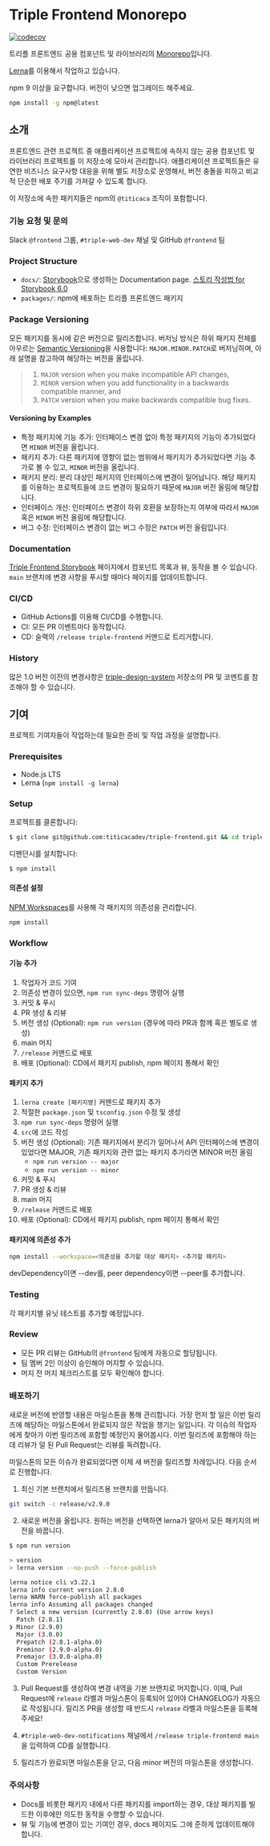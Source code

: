 # Triple Frontend Monorepo

[![codecov](https://codecov.io/gh/titicacadev/triple-frontend/branch/main/graph/badge.svg?token=B1ME2OJD68)](https://codecov.io/gh/titicacadev/triple-frontend)

트리플 프론트엔드 공용 컴포넌트 및 라이브러리의 [Monorepo](https://en.wikipedia.org/wiki/Monorepo)입니다.

[Lerna](https://lerna.js.org/)를 이용해서 작업하고 있습니다.

npm 9 이상을 요구합니다. 버전이 낮으면 업그레이드 해주세요.

```sh
npm install -g npm@latest
```

## 소개

프론트엔드 관련 프로젝트 중 애플리케이션 프로젝트에 속하지 않는 공용 컴포넌트 및
라이브러리 프로젝트를 이 저장소에 모아서 관리합니다. 애플리케이션 프로젝트들은
유연한 비즈니스 요구사항 대응을 위해 별도 저장소로 운영해서, 버전 충돌을 피하고
비교적 단순한 배포 주기를 가져갈 수 있도록 합니다.

이 저장소에 속한 패키지들은 npm의 `@titicaca` 조직이 포함합니다.

### 기능 요청 및 문의

Slack `@frontend` 그룹, `#triple-web-dev` 채널 및 GitHub `@frontend` 팀

### Project Structure

- `docs/`: [Storybook](https://storybook.js.org)으로 생성하는 Documentation page. [스토리 작성법 for Storybook 6.0](https://www.notion.so/Storybook-6-36430db04f7a450287d9b03cc8c04439)
- `packages/`: npm에 배포하는 트리플 프론트엔드 패키지

### Package Versioning

모든 패키지를 동시에 같은 버전으로 릴리즈합니다. 버저닝 방식은 하위 패키지 전체를
아우르는 [Semantic Versioning](https://semver.org)을 사용합니다: `MAJOR.MINOR.PATCH`로
버저닝하며, 아래 설명을 참고하여 해당하는 버전을 올립니다.

> 1.  `MAJOR` version when you make incompatible API changes,
> 2.  `MINOR` version when you add functionality in a backwards compatible manner, and
> 3.  `PATCH` version when you make backwards compatible bug fixes.

#### Versioning by Examples

- 특정 패키지에 기능 추가: 인터페이스 변경 없이 특정 패키지의 기능이
  추가되었다면 `MINOR` 버전을 올립니다.
- 패키지 추가: 다른 패키지에 영향이 없는 범위에서 패키지가 추가되었다면 기능
  추가로 볼 수 있고, `MINOR` 버전을 올립니다.
- 패키지 분리: 분리 대상인 패키지의 인터페이스에 변경이 일어납니다. 해당
  패키지를 이용하는 프로젝트들에 코드 변경이 필요하기 때문에 `MAJOR` 버전
  올림에 해당합니다.
- 인터페이스 개선: 인터페이스 변경이 하위 호환을 보장하는지 여부에 따라서
  `MAJOR` 혹은 `MINOR` 버전 올림에 해당합니다.
- 버그 수정: 인터페이스 변경이 없는 버그 수정은 `PATCH` 버전 올림입니다.

### Documentation

[Triple Frontend Storybook](https://storybook.triple-corp.com) 페이지에서 컴포넌트
목록과 뷰, 동작을 볼 수 있습니다. `main` 브랜치에 변경 사항을 푸시할 때마다
페이지를 업데이트합니다.

### CI/CD

- GitHub Actions를 이용해 CI/CD를 수행합니다.
- CI: 모든 PR 이벤트마다 동작합니다.
- CD: 슬랙의 `/release triple-frontend` 커맨드로 트리거합니다.

### History

많은 1.0 버전 이전의 변경사항은 [triple-design-system](https://github.com/titicacadev/triple-design-system)
저장소의 PR 및 코멘트를 참조해야 할 수 있습니다.

## 기여

프로젝트 기여자들이 작업하는데 필요한 준비 및 작업 과정을 설명합니다.

### Prerequisites

- Node.js LTS
- Lerna (`npm install -g lerna`)

### Setup

프로젝트를 클론합니다:

```sh
$ git clone git@github.com:titicacadev/triple-frontend.git && cd triple-frontend
```

디펜던시를 설치합니다:

```sh
$ npm install
```

#### 의존성 설정

[NPM Workspaces](https://docs.npmjs.com/cli/v7/using-npm/workspaces)를 사용해 각 패키지의 의존성을 관리합니다.

```sh
npm install
```

### Workflow

#### 기능 추가

1. 작업자가 코드 기여
2. 의존성 변경이 있으면, `npm run sync-deps` 명령어 실행
3. 커밋 & 푸시
4. PR 생성 & 리뷰
5. 버전 생성 (Optional): `npm run version` (경우에 따라 PR과 함께 혹은 별도로 생성)
6. main 머지
7. `/release` 커맨드로 배포
8. 배포 (Optional): CD에서 패키지 publish, npm 페이지 통해서 확인

#### 패키지 추가

1. `lerna create [패키지명]` 커맨드로 패키지 추가
2. 적절한 `package.json` 및 `tsconfig.json` 수정 및 생성
3. `npm run sync-deps` 명령어 실행
4. `src`에 코드 작성
5. 버전 생성 (Optional): 기존 패키지에서 분리가 일어나서 API 인터페이스에
   변경이 있었다면 MAJOR, 기존 패키지와 관련 없는 패키지 추가라면 MINOR 버전
   올림
   - `npm run version -- major`
   - `npm run version -- minor`
6. 커밋 & 푸시
7. PR 생성 & 리뷰
8. main 머지
9. `/release` 커맨드로 배포
10. 배포 (Optional): CD에서 패키지 publish, npm 페이지 통해서 확인

#### 패키지에 의존성 추가

```bash
npm install --workspace=<의존성을 추가할 대상 패키지> <추가할 패키지>
```

devDependency이면 --dev를, peer dependency이면 --peer를 추가합니다.

### Testing

각 패키지별 유닛 테스트를 추가할 예정입니다.

### Review

- 모든 PR 리뷰는 GitHub의 `@frontend` 팀에게 자동으로 할당됩니다.
- 팀 멤버 2인 이상이 승인해야 머지할 수 있습니다.
- 머지 전 머지 체크리스트를 모두 확인해야 합니다.

### 배포하기

새로운 버전에 반영할 내용은 마일스톤을 통해 관리합니다. 가장 먼저 할 일은
이번 릴리즈에 해당하는 마일스톤에서 완료되지 않은 작업을 챙기는 일입니다.
각 이슈의 작업자에게 찾아가 이번 릴리즈에 포함할 예정인지 물어봅시다. 이번 릴리즈에 포함해야 하는데 리뷰가 덜 된 Pull Request는 리뷰를 독려합니다.

마일스톤의 모든 이슈가 완료되었다면 이제 새 버전을 릴리즈할 차례입니다. 다음 순서로 진행합니다.

1. 최신 기본 브랜치에서 릴리즈용 브랜치를 만듭니다.

```bash
git switch -c release/v2.9.0
```

2. 새로운 버전을 올립니다. 원하는 버전을 선택하면 lerna가 알아서 모든 패키지의 버전을 바꿉니다.

```bash
$ npm run version

> version
> lerna version --no-push --force-publish

lerna notice cli v3.22.1
lerna info current version 2.8.0
lerna WARN force-publish all packages
lerna info Assuming all packages changed
? Select a new version (currently 2.8.0) (Use arrow keys)
  Patch (2.8.1)
❯ Minor (2.9.0)
  Major (3.0.0)
  Prepatch (2.8.1-alpha.0)
  Preminor (2.9.0-alpha.0)
  Premajor (3.0.0-alpha.0)
  Custom Prerelease
  Custom Version
```

3. Pull Request를 생성하여 변경 내역을 기본 브랜치로 머지합니다. 이때, Pull Request에 `release` 라벨과 마일스톤이 등록되어 있어야 CHANGELOG가 자동으로 작성됩니다. 릴리즈 PR을 생성할 때 반드시 `release` 라벨과 마일스톤을 등록해주세요!

4. `#triple-web-dev-notifications` 채널에서 `/release triple-frontend main`을 입력하여 CD를 실행합니다.

5. 릴리즈가 완료되면 마일스톤을 닫고, 다음 minor 버전의 마일스톤을 생성합니다.

### 주의사항

- Docs를 비롯한 패키지 내에서 다른 패키지를 import하는 경우, 대상 패키지를
  빌드한 이후에만 의도한 동작을 수행할 수 있습니다.
- 뷰 및 기능에 변경이 있는 기여인 경우, docs 페이지도 그에 준하게 업데이트해야
  합니다.
